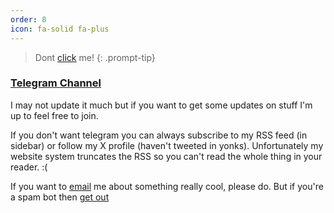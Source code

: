 ```yaml
---
order: 8
icon: fa-solid fa-plus
---
```




>Dont [click](https://c.tenor.com/_4YgA77ExHEAAAAd/rick-roll.gif) me!
{: .prompt-tip}

### [Telegram Channel](https://t.me/zl2edh)

I may not update it much but if you want to get some updates on stuff I'm up to feel free to join.

If you don't want telegram you can always subscribe to my RSS feed (in sidebar) or follow my X profile (haven't tweeted in yonks). Unfortunately my website system truncates the RSS so you can't read the whole thing in your reader. :(

If you want to [email](mailto:zl2edh@proton.me) me about something really cool, please do. But if you're a spam bot then [get out](https://www.myinstants.com/en/instant/tuco-get-out-30566/?utm_source=copy&utm_medium=share)